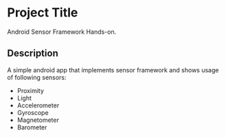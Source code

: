 # Project Title

Android Sensor Framework Hands-on.

## Description

A simple android app that implements sensor framework and shows usage of following sensors: 
- Proximity
- Light
- Accelerometer
- Gyroscope
- Magnetometer
- Barometer
